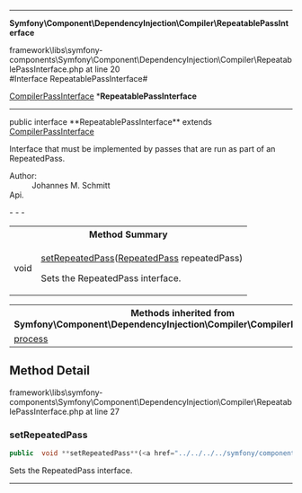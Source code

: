 - - -

**Symfony\Component\DependencyInjection\Compiler\RepeatablePassInterface**
<div class="location">framework\libs\symfony-components\Symfony\Component\DependencyInjection\Compiler\RepeatablePassInterface.php at line 20</div>
#Interface RepeatablePassInterface#

<a href="https://github.com/JeyDotC/Hirudo-docs/blob/master/symfony/component/dependencyinjection/compiler/compilerpassinterface.html">CompilerPassInterface</a>
    ***RepeatablePassInterface**


- - -

<p class="signature">public  interface **RepeatablePassInterface**
extends <a href="https://github.com/JeyDotC/Hirudo-docs/blob/master/symfony/component/dependencyinjection/compiler/compilerpassinterface.html">CompilerPassInterface</a>

</p>

<div class="comment" id="overview_description"><p>Interface that must be implemented by passes that are run as part of an
RepeatedPass.</p></div>

<dl>
<dt>Author:</dt>
<dd>Johannes M. Schmitt <schmittjoh@gmail.com></dd>
<dt>Api.</dt>
</dl>
- - -

<table id="summary_method">
<tr><th colspan="2">Method Summary</th></tr>
<tr>
<td class="type"> void</td>
<td class="description"><p class="name"><a href="#setRepeatedPass">setRepeatedPass</a>(<a href="../../../../symfony/component/dependencyinjection/compiler/repeatedpass.html">RepeatedPass</a> repeatedPass)</p><p class="description">Sets the RepeatedPass interface.</p></td>
</tr>
</table>

<table class="inherit">
<tr><th colspan="2">Methods inherited from Symfony\Component\DependencyInjection\Compiler\CompilerPassInterface</th></tr>
<tr><td><a href="https://github.com/JeyDotC/Hirudo-docs/blob/master/symfony/component/dependencyinjection/compiler/compilerpassinterface.html#process()">process</a></td></tr></table>

<h2 id="detail_method">Method Detail</h2>
<div class="location">framework\libs\symfony-components\Symfony\Component\DependencyInjection\Compiler\RepeatablePassInterface.php at line 27</div>
<h3 id="setRepeatedPass()">setRepeatedPass</h3>

```php
public  void **setRepeatedPass**(<a href="../../../../symfony/component/dependencyinjection/compiler/repeatedpass.html">RepeatedPass</a> repeatedPass)
```
<div class="details">
<p>Sets the RepeatedPass interface.</p></div>

- - -

